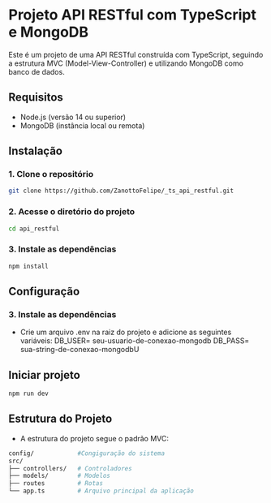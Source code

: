 # Projeto API RESTful com TypeScript e MongoDB

Este é um projeto de uma API RESTful construída com TypeScript, seguindo a estrutura MVC (Model-View-Controller) e utilizando MongoDB como banco de dados.

## Requisitos

- Node.js (versão 14 ou superior)
- MongoDB (instância local ou remota)

## Instalação

### 1. Clone o repositório

```bash
git clone https://github.com/ZanottoFelipe/_ts_api_restful.git
```

### 2. Acesse o diretório do projeto

```bash
cd api_restful
```

### 3. Instale as dependências

```bash
npm install
```

## Configuração

### 3. Instale as dependências

- Crie um arquivo .env na raiz do projeto e adicione as seguintes variáveis:
  DB_USER= seu-usuario-de-conexao-mongodb
  DB_PASS= sua-string-de-conexao-mongodbU

## Iniciar projeto

```bash
npm run dev
```

## Estrutura do Projeto

- A estrutura do projeto segue o padrão MVC:

```bash
config/            #Congiguração do sistema
src/
├── controllers/   # Controladores
├── models/        # Modelos
├── routes         # Rotas
└── app.ts         # Arquivo principal da aplicação

```
